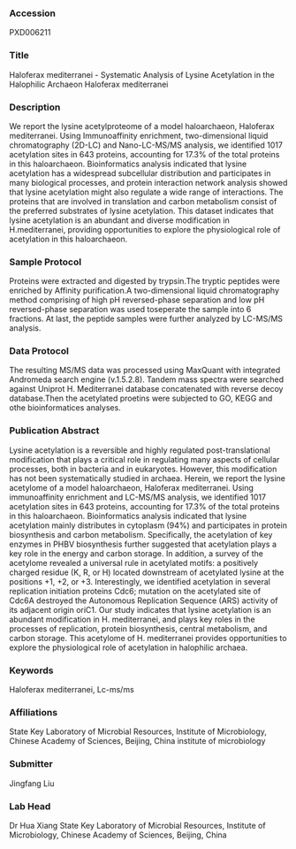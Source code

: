 ### Accession
PXD006211

### Title
Haloferax mediterranei -  Systematic Analysis of Lysine Acetylation in the Halophilic Archaeon Haloferax mediterranei

### Description
We report the lysine acetylproteome of a model haloarchaeon, Haloferax mediterranei. Using Immunoaffinity enrichment, two-dimensional liquid chromatography (2D-LC) and Nano-LC-MS/MS analysis, we identified 1017 acetylation sites in 643 proteins, accounting for 17.3% of the total proteins in this haloarchaeon. Bioinformatics analysis indicated that lysine acetylation has a widespread subcellular distribution and participates in many biological processes, and protein interaction network analysis showed that lysine acetylation might also regulate a wide range of interactions. The proteins that are involved in translation and carbon metabolism consist of the preferred substrates of lysine acetylation. This dataset indicates that lysine acetylation is an abundant and diverse modification in H.mediterranei, providing opportunities to explore the physiological role of acetylation in this haloarchaeon.

### Sample Protocol
Proteins were extracted and digested by trypsin.The tryptic peptides were enriched by Affinity purification.A two-dimensional liquid chromatography method comprising of high pH reversed-phase separation and low pH reversed-phase separation was used toseperate the sample into 6 fractions. At last, the peptide samples were further analyzed by LC-MS/MS analysis.

### Data Protocol
The resulting MS/MS data was processed using MaxQuant with integrated Andromeda search engine (v.1.5.2.8). Tandem mass spectra were searched against Uniprot H. Mediterranei database concatenated with reverse decoy database.Then the acetylated proetins were subjected to GO, KEGG and othe bioinformatices analyses.

### Publication Abstract
Lysine acetylation is a reversible and highly regulated post-translational modification that plays a critical role in regulating many aspects of cellular processes, both in bacteria and in eukaryotes. However, this modification has not been systematically studied in archaea. Herein, we report the lysine acetylome of a model haloarchaeon, Haloferax mediterranei. Using immunoaffinity enrichment and LC-MS/MS analysis, we identified 1017 acetylation sites in 643 proteins, accounting for 17.3% of the total proteins in this haloarchaeon. Bioinformatics analysis indicated that lysine acetylation mainly distributes in cytoplasm (94%) and participates in protein biosynthesis and carbon metabolism. Specifically, the acetylation of key enzymes in PHBV biosynthesis further suggested that acetylation plays a key role in the energy and carbon storage. In addition, a survey of the acetylome revealed a universal rule in acetylated motifs: a positively charged residue (K, R, or H) located downstream of acetylated lysine at the positions +1, +2, or +3. Interestingly, we identified acetylation in several replication initiation proteins Cdc6; mutation on the acetylated site of Cdc6A destroyed the Autonomous Replication Sequence (ARS) activity of its adjacent origin oriC1. Our study indicates that lysine acetylation is an abundant modification in H.&#xa0;mediterranei, and plays key roles in the processes of replication, protein biosynthesis, central metabolism, and carbon storage. This acetylome of H.&#xa0;mediterranei provides opportunities to explore the physiological role of acetylation in halophilic archaea.

### Keywords
Haloferax mediterranei, Lc-ms/ms

### Affiliations
State Key Laboratory of Microbial Resources, Institute of Microbiology, Chinese Academy of Sciences, Beijing, China
institute of microbiology

### Submitter
Jingfang Liu

### Lab Head
Dr Hua Xiang
State Key Laboratory of Microbial Resources, Institute of Microbiology, Chinese Academy of Sciences, Beijing, China


